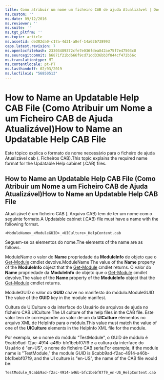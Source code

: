 ```yaml
---
title: Como atribuir um nome um ficheiro CAB de ajuda Atualizável | Documentos da Microsoft
ms.custom: ''
ms.date: 09/12/2016
ms.reviewer: ''
ms.suite: ''
ms.tgt_pltfrm: ''
ms.topic: article
ms.assetid: de302da0-c17a-4d31-a8ef-14a626738993
caps.latest.revision: 7
ms.openlocfilehash: 23303489372cfe7e036fdea842ae75f7e47503c8
ms.sourcegitcommit: b6871f21bd666f9cd71dd336bb3f844cf472b56c
ms.translationtype: MT
ms.contentlocale: pt-PT
ms.lasthandoff: 02/03/2019
ms.locfileid: "56850513"
---
```

# <a name="how-to-name-an-updatable-help-cab-file"></a><span data-ttu-id="1bd21-102">How to Name an Updatable Help CAB File (Como Atribuir um Nome a um Ficheiro CAB de Ajuda Atualizável)</span><span class="sxs-lookup"><span data-stu-id="1bd21-102">How to Name an Updatable Help CAB File</span></span>

<span data-ttu-id="1bd21-103">Este tópico explica o formato de nome necessário para o ficheiro de ajuda Atualizável cab (. Ficheiros CAB).</span><span class="sxs-lookup"><span data-stu-id="1bd21-103">This topic explains the required name format for the Updatable Help cabinet (.CAB) files.</span></span>

## <a name="how-to-name-an-updatable-help-cab-file"></a><span data-ttu-id="1bd21-104">How to Name an Updatable Help CAB File (Como Atribuir um Nome a um Ficheiro CAB de Ajuda Atualizável)</span><span class="sxs-lookup"><span data-stu-id="1bd21-104">How to Name an Updatable Help CAB File</span></span>

<span data-ttu-id="1bd21-105">Atualizável é um ficheiro CAB (. Arquivo CAB) tem de ter um nome com o seguinte formato.</span><span class="sxs-lookup"><span data-stu-id="1bd21-105">A Updatable cabinet (.CAB) file must have a name with the following format.</span></span>

`<ModuleName>_<ModuleGUID>_<UICulture>_HelpContent.cab`

<span data-ttu-id="1bd21-106">Seguem-se os elementos do nome.</span><span class="sxs-lookup"><span data-stu-id="1bd21-106">The elements of the name are as follows.</span></span>

<span data-ttu-id="1bd21-107">ModuleName o valor do **Name** propriedade da **ModuleInfo** de objeto que o [Get-Module](/powershell/module/Microsoft.PowerShell.Core/Get-Module) cmdlet devolve.</span><span class="sxs-lookup"><span data-stu-id="1bd21-107">ModuleName The value of the **Name** property of the **ModuleInfo** object that the [Get-Module](/powershell/module/Microsoft.PowerShell.Core/Get-Module) cmdlet returns.</span></span>
<span data-ttu-id="1bd21-108">O valor do **Name** propriedade da **ModuleInfo** de objeto que o [Get-Module](/powershell/module/Microsoft.PowerShell.Core/Get-Module) cmdlet devolve.</span><span class="sxs-lookup"><span data-stu-id="1bd21-108">The value of the **Name** property of the **ModuleInfo** object that the [Get-Module](/powershell/module/Microsoft.PowerShell.Core/Get-Module) cmdlet returns.</span></span>

<span data-ttu-id="1bd21-109">ModuleGUID o valor do **GUID** chave no manifesto do módulo.</span><span class="sxs-lookup"><span data-stu-id="1bd21-109">ModuleGUID The value of the **GUID** key in the module manifest.</span></span>

<span data-ttu-id="1bd21-110">Cultura de UICulture o da interface do Usuário de arquivos de ajuda no ficheiro CAB.</span><span class="sxs-lookup"><span data-stu-id="1bd21-110">UICulture The UI culture of the help files in the CAB file.</span></span> <span data-ttu-id="1bd21-111">Este valor tem de corresponder ao valor de um da **UICulture** elementos no arquivo XML de HelpInfo para o módulo.</span><span class="sxs-lookup"><span data-stu-id="1bd21-111">This value must match the value of one of the **UICulture** elements in the HelpInfo XML file for the module.</span></span>

<span data-ttu-id="1bd21-112">Por exemplo, se o nome do módulo "TestModule", o GUID de módulo é 9cabb9ad-f2ac-4914-a46b-bfc1bebf07f9 e a cultura da interface do Usuário é "en-US", o nome do ficheiro CAB seria:</span><span class="sxs-lookup"><span data-stu-id="1bd21-112">For example, if the module name is "TestModule," the module GUID is 9cabb9ad-f2ac-4914-a46b-bfc1bebf07f9, and the UI culture is "en-US", the name of the CAB file would be:</span></span>

`TestModule_9cabb9ad-f2ac-4914-a46b-bfc1bebf07f9_en-US_HelpContent.cab`